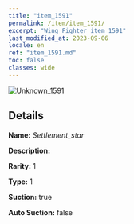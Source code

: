 ```yaml
---
title: "item_1591"
permalink: /item/item_1591/
excerpt: "Wing Fighter item_1591"
last_modified_at: 2023-09-06
locale: en
ref: "item_1591.md"
toc: false
classes: wide
---
```



 ![Unknown_1591](/images/item/Settlement_star_p.png)



## Details

 **Name:** *Settlement_star* 

 **Description:** 

 **Rarity:** 1 

 **Type:** 1 

 **Suction:** true 

 **Auto Suction:** false 



